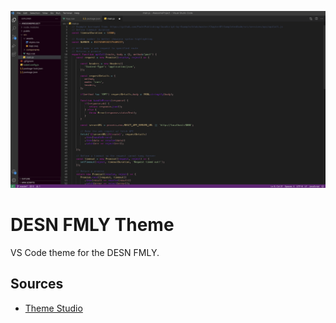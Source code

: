 ![Screenshot of DESN FMLY Theme](https://raw.githubusercontent.com/ahaynie1/desn-fmly-theme/main/screenshot.png)

# DESN FMLY Theme
VS Code theme for the DESN FMLY.

## Sources
* [Theme Studio](https://themes.vscode.one)
